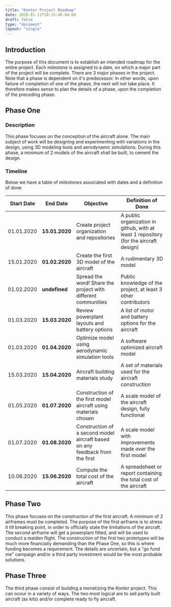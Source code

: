```yaml
---
title: "Kontor Project Roadmap"
date: 2020-01-11T18:15:40-04:00
draft: false
type: "document"
layout: "single"
---
```


## Introduction

The purpose of this document is to establish an intended roadmap for the entire project. Each milestone is assigned to a date, on which a major part of the project will be complete. There are 3 major phases in the project. Note that a phase is dependent on it's predecessor. In other words, upon failure of completion of one of the phase, the next will not take place. It therefore makes sense to plan the details of a phase, upon the completion of the preceding phase.

## Phase One

### Description

This phase focuses on the conception of the aircraft alone. The main subject of work will be designing and experimenting with variations in the design, using 3D modeling tools and aerodynamic simulations. During this phase, a minimum of 2 models of the aircraft shall be built, to cement the design.

### Timeline

Below we have a table of milestones associated with dates and a definition of done

| Start Date | End Date | Objective | Definition of Done |
| -- | -- | -- | -- |
| 01.01.2020 | **15.01.2020** | Create project organization and repositories | A public organization in github, with at least 1 repository (for the aircraft design)|
| 15.01.2020 | **01.02.2020** | Create the first 3D model of the aircraft | A rudimentary 3D model|
| 01.02.2020 | **undefined** | Spread the word! Share the project with different communities | Public knowledge of the project, at least 3 other contributors |
| 01.03.2020 | **15.03.2020** | Review powerplant layouts and battery options | A list of motor and battery options for the aircraft |
| 01.03.2020 | **01.04.2020** | Optimize model using aerodynamic simulation tools | A software optimized aircraft model |
| 15.03.2020 | **15.04.2020** | Aircraft building materials study | A set of materials used for the aircraft construction |
| 01.05.2020 | **01.07.2020** | Construction of the first model aircraft using materials chosen | A scale model of the aircraft design, fully functional |
| 01.07.2020 | **01.08.2020** | Construction of a second model aircraft based on any feedback from the first | A scale model with improvements made over the first model |
| 10.06.2020 | **15.06.2020** | Compute the total cost of the aircraft | A spreadsheet or report containing the total cost of the aircraft

## Phase Two

This phase focuses on the construction of the first aircraft. A minimum of 2 airframes must be completed. The purpose of the first airframe is to stress it till breaking point, in order to officially state the limitations of the aircraft. The second airframe will get a powerplant fitted, and will be used to conduct a maiden flight. The construction of the first two prototypes will be much more financially demanding than the Phase One, so this is where funding becomes a requirement. The details are uncertain, but a "go fund me" campaign and/or a third party investment would be the most probable solutions.

## Phase Three

The third phase consist of building a monetizing the Kontor project. This can ocour in a variety of ways. The two most logical are to sell partly built aircraft (as kits) and/or complete ready to fly aircraft.
